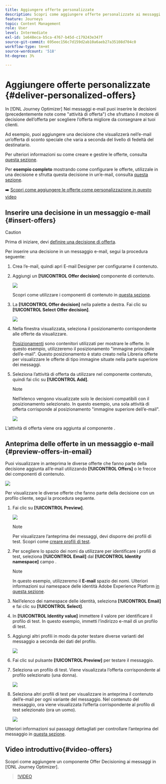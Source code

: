```yaml
---
title: Aggiungere offerte personalizzate
description: Scopri come aggiungere offerte personalizzate ai messaggi
feature: Journeys
topic: Content Management
role: User
level: Intermediate
exl-id: 1e648eca-b5ca-4767-b45d-c179243e347f
source-git-commit: 695eec156c7d159d2ab10a6aeb27a35108d704c0
workflow-type: tm+mt
source-wordcount: '518'
ht-degree: 3%

---
```


# Aggiungere offerte personalizzate {#deliver-personalized-offers}

In [!DNL Journey Optimizer] Nei messaggi e-mail puoi inserire le decisioni (precedentemente note come &quot;attività di offerta&quot;) che sfruttano il motore di decisione dell’offerta per scegliere l’offerta migliore da consegnare ai tuoi clienti.

Ad esempio, puoi aggiungere una decisione che visualizzerà nell’e-mail un’offerta di sconto speciale che varia a seconda del livello di fedeltà del destinatario.

Per ulteriori informazioni su come creare e gestire le offerte, consulta [questa sezione](offers/get-started/starting-offer-decisioning.md).

Per **esempio completo** mostrando come configurare le offerte, utilizzale in una decisione e sfrutta questa decisione in un’e-mail, consulta [questa sezione](offers/offers-e2e.md#insert-decision-in-email).

➡️ [Scopri come aggiungere le offerte come personalizzazione in questo video](#video-offers)

## Inserire una decisione in un messaggio e-mail {#insert-offers}

>[!CAUTION]
>
>Prima di iniziare, devi [definire una decisione di offerta](offers/offer-activities/create-offer-activities.md).

Per inserire una decisione in un messaggio e-mail, segui la procedura seguente:

1. Crea l’e-mail, quindi apri E-mail Designer per configurarne il contenuto.

1. Aggiungi un **[!UICONTROL Offer decision]** componente di contenuto.

   ![](assets/deliver-offer-component.png)

   Scopri come utilizzare i componenti di contenuto in [questa sezione](content-components.md).

1. La **[!UICONTROL Offer decision]** nella palette a destra. Fai clic su **[!UICONTROL Select Offer decision]**.

   ![](assets/deliver-offer-tab.png)

1. Nella finestra visualizzata, seleziona il posizionamento corrispondente alle offerte da visualizzare.

   [Posizionamenti](offers/offer-library/creating-placements.md) sono contenitori utilizzati per mostrare le offerte. In questo esempio, utilizzeremo il posizionamento &quot;immagine principale dell’e-mail&quot;. Questo posizionamento è stato creato nella Libreria offerte per visualizzare le offerte di tipo immagine situate nella parte superiore dei messaggi.

1. Seleziona l’attività di offerta da utilizzare nel componente contenuto, quindi fai clic su **[!UICONTROL Add]**.

   >[!NOTE]
   >
   >Nell’elenco vengono visualizzate solo le decisioni compatibili con il posizionamento selezionato. In questo esempio, una sola attività di offerta corrisponde al posizionamento &quot;immagine superiore dell’e-mail&quot;.

   ![](assets/deliver-offer-placement.png)

L’attività di offerta viene ora aggiunta al componente .


## Anteprima delle offerte in un messaggio e-mail {#preview-offers-in-email}

Puoi visualizzare in anteprima le diverse offerte che fanno parte della decisione aggiunta all’e-mail utilizzando **[!UICONTROL Offers]** o le frecce dei componenti di contenuto.

![](assets/deliver-offer-preview.png)

Per visualizzare le diverse offerte che fanno parte della decisione con un profilo cliente, segui la procedura seguente.

1. Fai clic su **[!UICONTROL Preview]**.

   ![](assets/deliver-offer-preview-button.png)

   >[!NOTE]
   >
   >Per visualizzare l’anteprima dei messaggi, devi disporre dei profili di test. Scopri come [creare profili di test](building-journeys/creating-test-profiles.md).

1. Per scegliere lo spazio dei nomi da utilizzare per identificare i profili di test, seleziona **[!UICONTROL Email]** dal **[!UICONTROL Identity namespace]** campo .

   >[!NOTE]
   >
   >In questo esempio, utilizzeremo il **E-mail** spazio dei nomi. Ulteriori informazioni sui namespace delle identità Adobe Experience Platform [in questa sezione](get-started-identity.md).

1. Nell’elenco dei namespace delle identità, seleziona **[!UICONTROL Email]** e fai clic su **[!UICONTROL Select]**.

1. In **[!UICONTROL Identity value]** immettere il valore per identificare il profilo di test. In questo esempio, immetti l’indirizzo e-mail di un profilo di test.

   <!--For example enter smith@adobe.com and click the **[!UICONTROL Add profile]** button.-->

1. Aggiungi altri profili in modo da poter testare diverse varianti del messaggio a seconda dei dati del profilo.

   ![](assets/deliver-offer-test-profiles.png)

1. Fai clic sul pulsante **[!UICONTROL Preview]** per testare il messaggio.

1. Seleziona un profilo di test. Viene visualizzata l’offerta corrispondente al profilo selezionato (una donna).

   ![](assets/deliver-offer-test-profile-female-preview.png)

1. Seleziona altri profili di test per visualizzare in anteprima il contenuto dell’e-mail per ogni variante del messaggio. Nel contenuto del messaggio, ora viene visualizzata l’offerta corrispondente al profilo di test selezionato (ora un uomo).

   ![](assets/deliver-offer-test-profile-male-preview.png)

Ulteriori informazioni sui passaggi dettagliati per controllare l’anteprima del messaggio in [questa sezione](#preview-your-messages).

## Video introduttivo{#video-offers}

Scopri come aggiungere un componente Offer Decisioning ai messaggi in [!DNL Journey Optimizer].

>[!VIDEO](https://video.tv.adobe.com/v/334088?quality=12)

